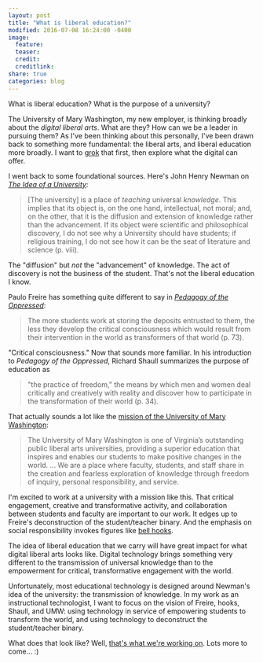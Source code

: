 ```yaml
---
layout: post
title: "What is liberal education?"
modified: 2016-07-08 16:24:00 -0400
image:
  feature:
  teaser:
  credit:
  creditlink:
share: true
categories: blog
---
```


What is liberal education? What is the purpose of a university?

The University of Mary Washington, my new employer, is thinking broadly about the *digital liberal arts*. What are they? How can we be a leader in pursuing them? As I've been thinking about this personally, I've been drawn back to something more fundamental: the liberal arts, and liberal education more broadly. I want to [grok](https://en.wikipedia.org/wiki/Grok) that first, then explore what the digital can offer.

I went back to some foundational sources. Here's John Henry Newman on [*The Idea of a University*](http://www.newmanreader.org/works/idea/):

> [The university] is a place of *teaching* universal *knowledge*. This implies that its object is, on the one hand, intellectual, not moral; and, on the other, that it is the diffusion and extension of knowledge rather than the advancement. If its object were scientific and philosophical discovery, I do not see why a University should have students; if religious training, I do not see how it can be the seat of literature and science (p. viii).

The "diffusion" but *not* the "advancement" of knowledge. The act of discovery is not the business of the student. That's not the liberal education I know.

Paulo Freire has something quite different to say in [*Pedagogy of the Oppressed*](https://openlibrary.org/books/OL21328353M/Pedagogy_of_the_oppressed):

> The more students work at storing the deposits entrusted to them, the less they develop the critical consciousness which would result from their intervention in the world as transformers of that world (p. 73).

"Critical consciousness." Now that sounds more familiar. In his introduction to *Pedagogy of the Oppressed*, Richard Shaull summarizes the purpose of education as

> "the practice of freedom," the means by which men and women deal critically and creatively with reality and discover how to participate in the transformation of their world (p. 34).

That actually sounds a lot like the [mission of the University of Mary Washington](https://www.umw.edu/about/our-mission/):

> The University of Mary Washington is one of Virginia’s outstanding public liberal arts universities, providing a superior education that inspires and enables our students to make positive changes in the world. ... We are a place where faculty, students, and staff share in the creation and fearless exploration of knowledge through freedom of inquiry, personal responsibility, and service.

I'm excited to work at a university with a mission like this. That critical engagement, creative and transformative activity, and collaboration between students and faculty are important to our work. It edges up to Freire's deconstruction of the student/teacher binary. And the emphasis on social responsibility invokes figures like [bell hooks](https://openlibrary.org/works/OL15053159W/Teaching_to_transgress).

The idea of liberal education that we carry will have great impact for what digital liberal arts looks like. Digital technology brings something very different to the transmission of universal knowledge than to the empowerment for critical, transformative engagement with the world.

Unfortunately, most educational technology is designed around Newman's idea of the university: the transmission of knowledge. In my work as an instructional technologist, I want to focus on the vision of Freire, hooks, Shaull, and UMW: using technology in service of empowering students to transform the world, and using technology to deconstruct the student/teacher binary.

What does that look like? Well, [that's what we're working on](http://umwdtlt.com). Lots more to come... :)

